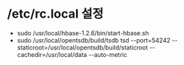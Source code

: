 # /etc/rc.local 설정
- sudo /usr/local/hbase-1.2.6/bin/start-hbase.sh
- sudo /usr/local/opentsdb/build/tsdb tsd --port=54242 --staticroot=/usr/local/opentsdb/build/staticroot --cachedir=/usr/local/data --auto-metric
